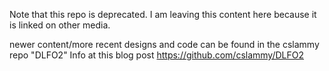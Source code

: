 Note that this repo is deprecated.
I am leaving this content here because it is linked on other media.

newer content/more recent designs and code can be found in the cslammy repo "DLFO2"
Info at this blog post
https://github.com/cslammy/DLFO2
